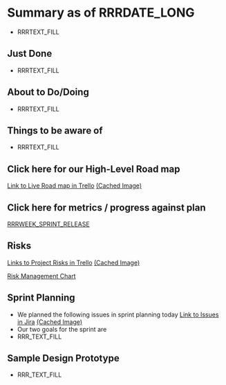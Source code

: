 # Summary as of RRRDATE_LONG 
* RRRTEXT_FILL

## Just Done
* RRRTEXT_FILL

## About to Do/Doing
* RRRTEXT_FILL

## Things to be aware of
* RRRTEXT_FILL
## Click here for our High-Level Road map
[Link to Live Road map in Trello](https://trello.com/b/gDQdE01u/asl-roadmap)    [\(Cached Image\)](graphs/ASLRoadMapRRRDATE_SHORT.png)

## Click here for metrics / progress against plan
[RRRWEEK_SPRINT_RELEASE](graphs/progressRRRDATE_SHORT.png)

## Risks
[Links to Project Risks in Trello](https://trello.com/b/VuFuCL7t/risk-register-and-kpis-asl-delivery)    [\(Cached Image\)](graphs/ASLRiskRegisteRRRDATE_SHORT.png)

[Risk Management Chart](graphs/riskRRRDATE_SHORT.png)

## Sprint Planning
* We planned the following issues in sprint planning today [Link to Issues in Jira](https://jira.digital.homeoffice.gov.uk/secure/RapidBoard.jspa?rapidView=261)    [\(Cached Image\)](graphs/sprintRRRDATE_SHORT.png)
* Our two goals for the sprint are
* RRR_TEXT_FILL
## Sample Design Prototype
* RRR_TEXT_FILL

